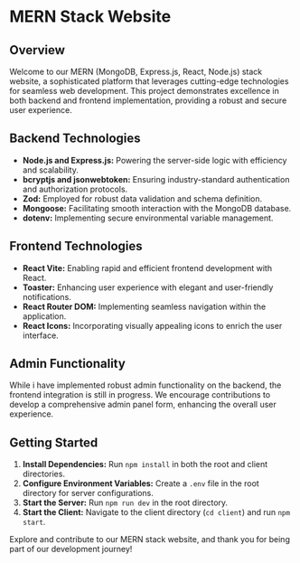 # MERN Stack Website

## Overview

Welcome to our MERN (MongoDB, Express.js, React, Node.js) stack website, a sophisticated platform that leverages cutting-edge technologies for seamless web development. This project demonstrates excellence in both backend and frontend implementation, providing a robust and secure user experience.

## Backend Technologies

- **Node.js and Express.js:** Powering the server-side logic with efficiency and scalability.
- **bcryptjs and jsonwebtoken:** Ensuring industry-standard authentication and authorization protocols.
- **Zod:** Employed for robust data validation and schema definition.
- **Mongoose:** Facilitating smooth interaction with the MongoDB database.
- **dotenv:** Implementing secure environmental variable management.

## Frontend Technologies

- **React Vite:** Enabling rapid and efficient frontend development with React.
- **Toaster:** Enhancing user experience with elegant and user-friendly notifications.
- **React Router DOM:** Implementing seamless navigation within the application.
- **React Icons:** Incorporating visually appealing icons to enrich the user interface.

## Admin Functionality

While i have implemented robust admin functionality on the backend, the frontend integration is still in progress. We encourage contributions to develop a comprehensive admin panel form, enhancing the overall user experience.

## Getting Started

1. **Install Dependencies:** Run `npm install` in both the root and client directories.
2. **Configure Environment Variables:** Create a `.env` file in the root directory for server configurations.
3. **Start the Server:** Run `npm run dev` in the root directory.
4. **Start the Client:** Navigate to the client directory (`cd client`) and run `npm start`.

Explore and contribute to our MERN stack website, and thank you for being part of our development journey!
